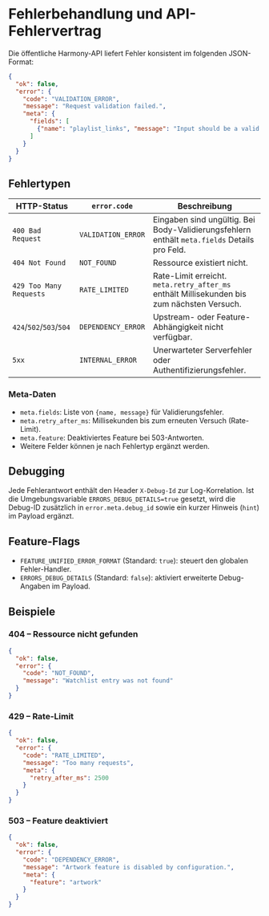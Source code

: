 # Fehlerbehandlung und API-Fehlervertrag

Die öffentliche Harmony-API liefert Fehler konsistent im folgenden JSON-Format:

```json
{
  "ok": false,
  "error": {
    "code": "VALIDATION_ERROR",
    "message": "Request validation failed.",
    "meta": {
      "fields": [
        {"name": "playlist_links", "message": "Input should be a valid list"}
      ]
    }
  }
}
```

## Fehlertypen

| HTTP-Status                | `error.code`        | Beschreibung                                               |
| -------------------------- | ------------------- | ---------------------------------------------------------- |
| `400 Bad Request`          | `VALIDATION_ERROR`  | Eingaben sind ungültig. Bei Body-Validierungsfehlern enthält `meta.fields` Details pro Feld. |
| `404 Not Found`            | `NOT_FOUND`         | Ressource existiert nicht.                                |
| `429 Too Many Requests`    | `RATE_LIMITED`      | Rate-Limit erreicht. `meta.retry_after_ms` enthält Millisekunden bis zum nächsten Versuch. |
| `424`/`502`/`503`/`504`    | `DEPENDENCY_ERROR`  | Upstream- oder Feature-Abhängigkeit nicht verfügbar.       |
| `5xx`                      | `INTERNAL_ERROR`    | Unerwarteter Serverfehler oder Authentifizierungsfehler.   |

### Meta-Daten

* `meta.fields`: Liste von `{name, message}` für Validierungsfehler.
* `meta.retry_after_ms`: Millisekunden bis zum erneuten Versuch (Rate-Limit).
* `meta.feature`: Deaktiviertes Feature bei 503-Antworten.
* Weitere Felder können je nach Fehlertyp ergänzt werden.

## Debugging

Jede Fehlerantwort enthält den Header `X-Debug-Id` zur Log-Korrelation. Ist die Umgebungsvariable `ERRORS_DEBUG_DETAILS=true` gesetzt, wird die Debug-ID zusätzlich in `error.meta.debug_id` sowie ein kurzer Hinweis (`hint`) im Payload ergänzt.

## Feature-Flags

* `FEATURE_UNIFIED_ERROR_FORMAT` (Standard: `true`): steuert den globalen Fehler-Handler.
* `ERRORS_DEBUG_DETAILS` (Standard: `false`): aktiviert erweiterte Debug-Angaben im Payload.

## Beispiele

### 404 – Ressource nicht gefunden

```json
{
  "ok": false,
  "error": {
    "code": "NOT_FOUND",
    "message": "Watchlist entry was not found"
  }
}
```

### 429 – Rate-Limit

```json
{
  "ok": false,
  "error": {
    "code": "RATE_LIMITED",
    "message": "Too many requests",
    "meta": {
      "retry_after_ms": 2500
    }
  }
}
```

### 503 – Feature deaktiviert

```json
{
  "ok": false,
  "error": {
    "code": "DEPENDENCY_ERROR",
    "message": "Artwork feature is disabled by configuration.",
    "meta": {
      "feature": "artwork"
    }
  }
}
```

